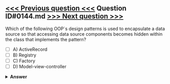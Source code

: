 [<<< Previous question <<<](0143.md)   Question ID#0144.md   [>>> Next question >>>](0145.md)
---

Which of the following OOP`s design patterns is used to encapsulate a data source so that accessing data source components becomes hidden within the class that implements the pattern?

- [ ] A) ActiveRecord
- [ ] B) Registry
- [ ] C) Factory
- [ ] D) Model-view-controller

<details><summary><b>Answer</b></summary>
<p>
  Answer: <strong>A</strong>
</p>
</details>
